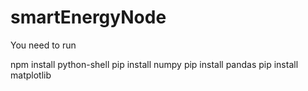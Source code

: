 # smartEnergyNode
You need to run

npm install python-shell
pip install numpy
pip install pandas
pip install matplotlib
